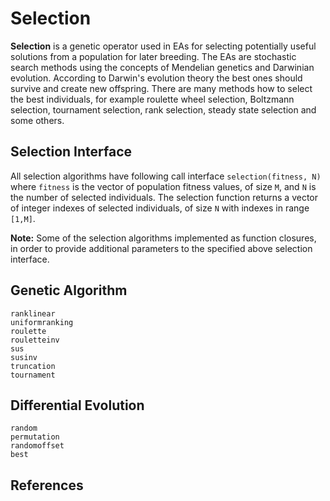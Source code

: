 # Selection

**Selection** is a genetic operator used in EAs for selecting potentially useful solutions from a population for later breeding.
The EAs are stochastic search methods using the concepts of Mendelian genetics and Darwinian evolution.
According to Darwin's evolution theory the best ones should survive and create new offspring.
There are many methods how to select the best individuals, for example roulette wheel selection, Boltzmann selection,
tournament selection, rank selection, steady state selection and some others.

## Selection Interface

All selection algorithms have following call interface `selection(fitness, N)` where `fitness` is the vector of population fitness values, of size ``M``, and ``N`` is the number of selected individuals. The selection function returns a vector of integer indexes of selected individuals, of size ``N`` with indexes in range ``[1,M]``.

**Note:** Some of the selection algorithms implemented as function closures, in order to provide additional parameters to the specified above selection interface.

## Genetic Algorithm

```@docs
ranklinear
uniformranking
roulette
rouletteinv
sus
susinv
truncation
tournament
```

## Differential Evolution

```@docs
random
permutation
randomoffset
best
```

## References

[^1]: Baker J.E., Adaptive selection methods for genetic algorithms, In Proceedings of International Conference on Genetic Algorithms and Their Applications, pp. 100-111, 1985.

[^2]: Schwefel H.P., Evolution and Optimum Seeking, Wiley, New York, 1995.

[^3]: Baker, J. E., Reducing Bias and Inefficiency in the Selection Algorithm. In [ICGA2], pp. 14-21, 1987.